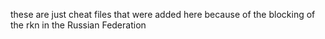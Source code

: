 these are just cheat files that were added here because of the blocking of the rkn in the Russian Federation
